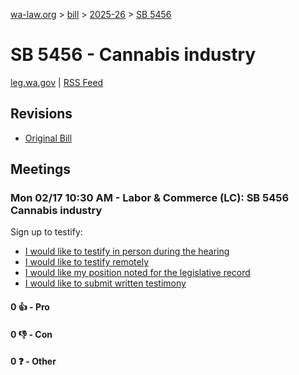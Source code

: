 [wa-law.org](/) > [bill](/bill/) > [2025-26](/bill/2025-26/) > [SB 5456](/bill/2025-26/sb/5456/)

# SB 5456 - Cannabis industry
[leg.wa.gov](https://app.leg.wa.gov/billsummary?BillNumber=5456&Year=2025&Initiative=false) | [RSS Feed](./rss.xml)

## Revisions
* [Original Bill](1/)

## Meetings
### Mon 02/17 10:30 AM - Labor & Commerce (LC): SB 5456 Cannabis industry
Sign up to testify:
* [I would like to testify in person during the hearing](https://app.leg.wa.gov/csi/Testifier/Add?chamber=House&mId=32830&aId=164005&caId=25848&tId=1)
* [I would like to testify remotely](https://app.leg.wa.gov/csi/Testifier/Add?chamber=House&mId=32830&aId=164005&caId=25848&tId=2)
* [I would like my position noted for the legislative record](https://app.leg.wa.gov/csi/Testifier/Add?chamber=House&mId=32830&aId=164005&caId=25848&tId=3)
* [I would like to submit written testimony](https://app.leg.wa.gov/csi/Testifier/Add?chamber=House&mId=32830&aId=164005&caId=25848&tId=4)

#### 0 👍 - Pro

#### 0 👎 - Con

#### 0 ❓ - Other
